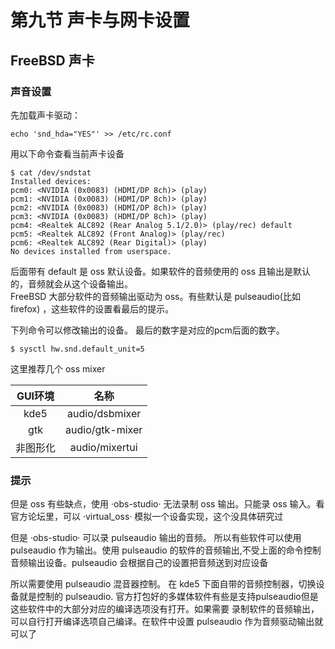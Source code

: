 # 第九节 声卡与网卡设置
## FreeBSD 声卡
### 声音设置

先加载声卡驱动：

`echo 'snd_hda="YES"' >> /etc/rc.conf`

用以下命令查看当前声卡设备

```shell
$ cat /dev/sndstat
Installed devices:
pcm0: <NVIDIA (0x0083) (HDMI/DP 8ch)> (play)
pcm1: <NVIDIA (0x0083) (HDMI/DP 8ch)> (play)
pcm2: <NVIDIA (0x0083) (HDMI/DP 8ch)> (play)
pcm3: <NVIDIA (0x0083) (HDMI/DP 8ch)> (play)
pcm4: <Realtek ALC892 (Rear Analog 5.1/2.0)> (play/rec) default
pcm5: <Realtek ALC892 (Front Analog)> (play/rec)
pcm6: <Realtek ALC892 (Rear Digital)> (play)
No devices installed from userspace.
```
后面带有 default 是 oss 默认设备。如果软件的音频使用的 oss 且输出是默认的，音频就会从这个设备输出。  
FreeBSD 大部分软件的音频输出驱动为 oss。有些默认是 pulseaudio(比如 firefox) ，这些软件的设置看最后的提示。

下列命令可以修改输出的设备。
最后的数字是对应的pcm后面的数字。

```shell
$ sysctl hw.snd.default_unit=5
```
这里推荐几个 oss mixer

|GUI环境|名称|
|:---:|:---:|
|kde5|audio/dsbmixer|
|gtk|audio/gtk-mixer|
|非图形化|audio/mixertui|

### 提示
但是 oss 有些缺点，使用 ·obs-studio· 无法录制 oss 输出。只能录 oss 输入。看官方论坛里，可以 ·virtual_oss· 模拟一个设备实现，这个没具体研究过  

但是 ·obs-studio· 可以录 pulseaudio 输出的音频。
所以有些软件可以使用 pulseaudio 作为输出。使用 pulseaudio 的软件的音频输出,不受上面的命令控制音频输出设备。pulseaudio 会根据自己的设置把音频送到对应设备  

所以需要使用 pulseaudio 混音器控制。
在 kde5 下面自带的音频控制器，切换设备就是控制的 pulseaudio.
官方打包好的多媒体软件有些是支持pulseaudio但是这些软件中的大部分对应的编译选项没有打开。如果需要
录制软件的音频输出，可以自行打开编译选项自己编译。在软件中设置 pulseaudio 作为音频驱动输出就可以了
